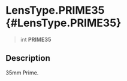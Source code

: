 LensType.PRIME35 {#LensType.PRIME35}
================

> int **PRIME35**

Description
-----------

35mm Prime.
